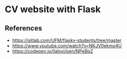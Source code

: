 # CV website with Flask

## References
* https://gitlab.com/UFM/flasky-students/tree/master
* https://www.youtube.com/watch?v=NKJV0ekmo4U
* https://codepen.io/jlalovi/pen/NPeBqZ